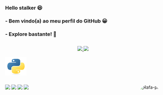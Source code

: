### Hello stalker 😆
### - Bem vindo(a) ao meu perfil do GitHub 😀
### - Explore bastante! 🥰

  ##
  
<div align="center">
<a href="https://github.com/Enriyuu">
  <img height="180em" src="https://github-readme-stats.vercel.app/api?username=Enriyuu&show_icons=true&theme=tokyonight&include_all_commits=true&count_private=true"/>
  <img height="180em" src="https://github-readme-stats.vercel.app/api/top-langs/?username=Enriyuu&theme=tokyonight"/>
</div>
<div style="display: inline_block"><br>
  <img align="center" alt="Rafa-Python" height="60" width="70" src="https://raw.githubusercontent.com/devicons/devicon/master/icons/python/python-original.svg">
</div>

 ##
  
  <div> 
  <a href="https://instagram.com/is,lfer" target="_blank"><img src="https://img.shields.io/badge/-Instagram-%23E4405F?style=for-the-badge&logo=instagram&logoColor=white" target="_blank"></a>
 <a href="https://discord.gg/Enriyu#0942" target="_blank"><img src="https://img.shields.io/badge/Discord-7289DA?style=for-the-badge&logo=discord&logoColor=white" target="_blank"></a> 
  <a href = "mailto:gm3r23@gmail.com"><img src="https://img.shields.io/badge/-Gmail-%23333?style=for-the-badge&logo=gmail&logoColor=white" target="_blank"></a>
  <a href="https://www.linkedin.com/in/isaias-fernandes-ab99b6230/" target="_blank"><img src="https://img.shields.io/badge/-LinkedIn-%230077B5?style=for-the-badge&logo=linkedin&logoColor=white" target="_blank"></a> 
    <img align="right" alt="Rafa-pic" height="150" style="border-radius:50px;" src="https://twitter.com/Enriyuu/status/1508599147204591625/photo/1"
